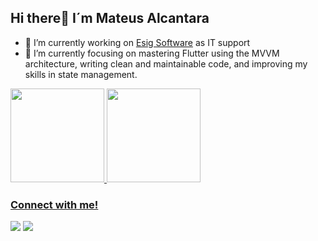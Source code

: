 ## Hi there👋 I´m Mateus Alcantara
- 🔭 I’m currently working on <a href = "https://www.linkedin.com/company/esigsoftware/">Esig Software<a/> as IT support
- 📖 I’m currently focusing on mastering Flutter using the MVVM architecture, writing clean and maintainable code, and improving my skills in state management.

<div>
  <a href="https://github.com/mateusAlcantara-dv" />
  <img height="150em" src="https://github-readme-stats.vercel.app/api?username=mateusAlcantara-dv&theme=github_dark&show_icons=true&rank_icon=github&hide_title=true&include_all_commits=true&count_private=true" />
  <img height="150em" src="https://github-readme-stats.vercel.app/api/top-langs/?username=mateusAlcantara-dv&layout=compact&langs_count=7&theme=dark" />
</div>

### Connect with me!
<div>
  <a href = "mailto:mateus.dv.alcantara@gmail.com"><img src="https://img.shields.io/badge/-Gmail-%23333?style=for-the-badge&logo=gmail&logoColor=white" target="_blank"></a>
  <a href="https://www.linkedin.com/in/mateus-alcantara-dv/" target="_blank"><img src="https://img.shields.io/badge/-LinkedIn-%230077B5?style=for-the-badge&logo=linkedin&logoColor=white" target="_blank"></a>  
</div>
